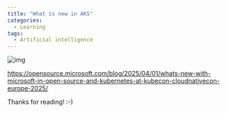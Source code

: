 ```yaml
---
title: "What is new in AKS"
categories:
  - Learning
tags:
  - Artificial intelligence
---
```



![img](../assets/images/2025-03-28-new-in-aks.png)

https://opensource.microsoft.com/blog/2025/04/01/whats-new-with-microsoft-in-open-source-and-kubernetes-at-kubecon-cloudnativecon-europe-2025/

Thanks for reading! :-)
